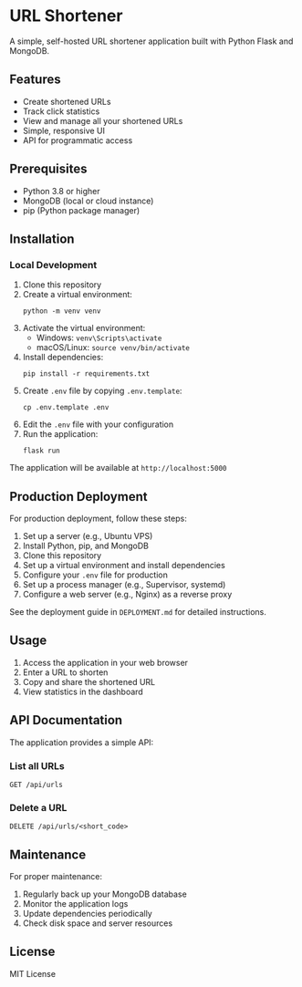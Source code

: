 # URL Shortener

A simple, self-hosted URL shortener application built with Python Flask and MongoDB.

## Features

- Create shortened URLs
- Track click statistics
- View and manage all your shortened URLs
- Simple, responsive UI
- API for programmatic access

## Prerequisites

- Python 3.8 or higher
- MongoDB (local or cloud instance)
- pip (Python package manager)

## Installation

### Local Development

1. Clone this repository
2. Create a virtual environment:
   ```
   python -m venv venv
   ```
3. Activate the virtual environment:
   - Windows: `venv\Scripts\activate`
   - macOS/Linux: `source venv/bin/activate`
4. Install dependencies:
   ```
   pip install -r requirements.txt
   ```
5. Create `.env` file by copying `.env.template`:
   ```
   cp .env.template .env
   ```
6. Edit the `.env` file with your configuration
7. Run the application:
   ```
   flask run
   ```

The application will be available at `http://localhost:5000`

## Production Deployment

For production deployment, follow these steps:

1. Set up a server (e.g., Ubuntu VPS)
2. Install Python, pip, and MongoDB
3. Clone this repository
4. Set up a virtual environment and install dependencies
5. Configure your `.env` file for production
6. Set up a process manager (e.g., Supervisor, systemd)
7. Configure a web server (e.g., Nginx) as a reverse proxy

See the deployment guide in `DEPLOYMENT.md` for detailed instructions.

## Usage

1. Access the application in your web browser
2. Enter a URL to shorten
3. Copy and share the shortened URL
4. View statistics in the dashboard

## API Documentation

The application provides a simple API:

### List all URLs
```
GET /api/urls
```

### Delete a URL
```
DELETE /api/urls/<short_code>
```

## Maintenance

For proper maintenance:

1. Regularly back up your MongoDB database
2. Monitor the application logs
3. Update dependencies periodically
4. Check disk space and server resources

## License

MIT License
